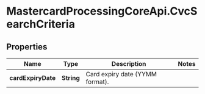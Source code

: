 # MastercardProcessingCoreApi.CvcSearchCriteria

## Properties

Name | Type | Description | Notes
------------ | ------------- | ------------- | -------------
**cardExpiryDate** | **String** | Card expiry date (YYMM format).  | 


